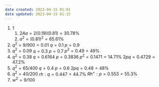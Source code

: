 ```yaml
---
date created: 2023-04-15 01:01
date updated: 2023-04-15 01:15
---
```


1. 1
   1. $2Aa=2(0.19)(0.81)=30.78\%$
   2. $a^2=(0.81)^2=65.61\%$
2. $q^2=9/900=0.01$
   $q=0.1$
   $p=0.9$
3. $q^2=0.09$
   $q=0.3$
   $p=0.7$
   $p^2=0.49=49\%$
4. $q^2=0.38$
   $q=0.6164$
   $p=0.3836$
   $p^2=0.1471=14.71\%$
   $2pq=0.4729=47.2\%$
5. $q^2=65/400$
   $q=0.4$
   $p=0.6$
   $2pq=0.48=48\%$
6. $q^2=40/200$
   $rh:q=0.447=44.7\%$
   $Rh^+:p=0.553=55.3\%$
7. $w^2=9/100$